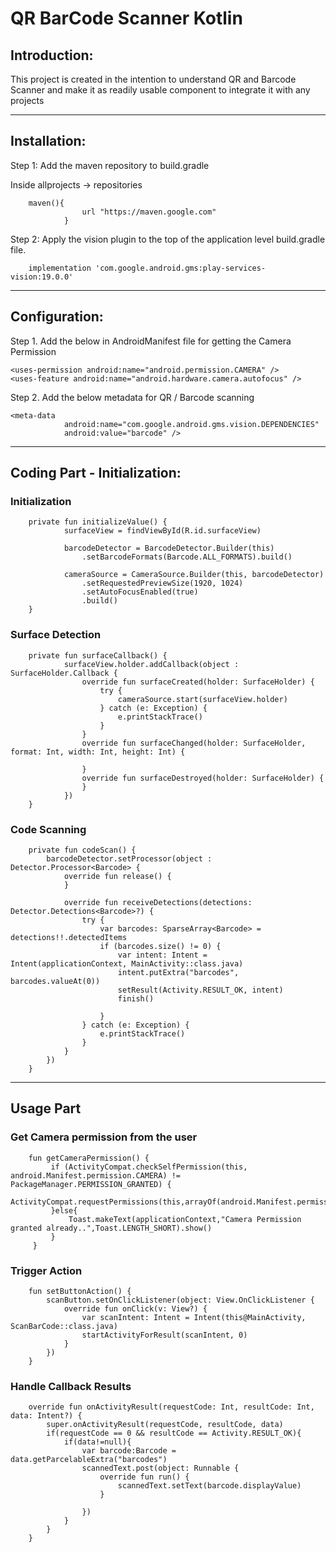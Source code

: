 # QR BarCode Scanner Kotlin

## Introduction:

This project is created in the intention to understand QR and Barcode Scanner and make it as
readily usable component to integrate it with any projects

----------------------------------------------------------------------------------------------------

## Installation:

Step 1: Add the maven repository to build.gradle

Inside allprojects -> repositories

```
    maven(){
                url "https://maven.google.com"
            }
```

Step 2: Apply the vision plugin to the top of the application level build.gradle file.

```
    implementation 'com.google.android.gms:play-services-vision:19.0.0'
```

----------------------------------------------------------------------------------------------------

## Configuration:

Step 1. Add the below in AndroidManifest file for getting the Camera Permission

```
<uses-permission android:name="android.permission.CAMERA" />
<uses-feature android:name="android.hardware.camera.autofocus" />

```

Step 2. Add the below metadata for QR / Barcode scanning

```
<meta-data
            android:name="com.google.android.gms.vision.DEPENDENCIES"
            android:value="barcode" />
```

----------------------------------------------------------------------------------------------------

## Coding Part - Initialization:


### Initialization

```
    private fun initializeValue() {
            surfaceView = findViewById(R.id.surfaceView)

            barcodeDetector = BarcodeDetector.Builder(this)
                .setBarcodeFormats(Barcode.ALL_FORMATS).build()

            cameraSource = CameraSource.Builder(this, barcodeDetector)
                .setRequestedPreviewSize(1920, 1024)
                .setAutoFocusEnabled(true)
                .build()
    }
```

### Surface Detection

```
    private fun surfaceCallback() {
            surfaceView.holder.addCallback(object : SurfaceHolder.Callback {
                override fun surfaceCreated(holder: SurfaceHolder) {
                    try {
                        cameraSource.start(surfaceView.holder)
                    } catch (e: Exception) {
                        e.printStackTrace()
                    }
                }
                override fun surfaceChanged(holder: SurfaceHolder, format: Int, width: Int, height: Int) {

                }
                override fun surfaceDestroyed(holder: SurfaceHolder) {
                }
            })
    }
```

### Code Scanning

```
    private fun codeScan() {
        barcodeDetector.setProcessor(object : Detector.Processor<Barcode> {
            override fun release() {
            }

            override fun receiveDetections(detections: Detector.Detections<Barcode>?) {
                try {
                    var barcodes: SparseArray<Barcode> = detections!!.detectedItems
                    if (barcodes.size() != 0) {
                        var intent: Intent = Intent(applicationContext, MainActivity::class.java)
                        intent.putExtra("barcodes", barcodes.valueAt(0))
                        setResult(Activity.RESULT_OK, intent)
                        finish()

                    }
                } catch (e: Exception) {
                    e.printStackTrace()
                }
            }
        })
    }
```

----------------------------------------------------------------------------------------------------

## Usage Part

### Get Camera permission from the user

```
    fun getCameraPermission() {
         if (ActivityCompat.checkSelfPermission(this, android.Manifest.permission.CAMERA) != PackageManager.PERMISSION_GRANTED) {
             ActivityCompat.requestPermissions(this,arrayOf(android.Manifest.permission.CAMERA),1)
         }else{
             Toast.makeText(applicationContext,"Camera Permission granted already..",Toast.LENGTH_SHORT).show()
         }
     }
```

### Trigger Action

```
    fun setButtonAction() {
        scanButton.setOnClickListener(object: View.OnClickListener {
            override fun onClick(v: View?) {
                var scanIntent: Intent = Intent(this@MainActivity, ScanBarCode::class.java)
                startActivityForResult(scanIntent, 0)
            }
        })
    }
```

### Handle Callback Results

```
    override fun onActivityResult(requestCode: Int, resultCode: Int, data: Intent?) {
        super.onActivityResult(requestCode, resultCode, data)
        if(requestCode == 0 && resultCode == Activity.RESULT_OK){
            if(data!=null){
                var barcode:Barcode = data.getParcelableExtra("barcodes")
                scannedText.post(object: Runnable {
                    override fun run() {
                        scannedText.setText(barcode.displayValue)
                    }

                })
            }
        }
    }
```
